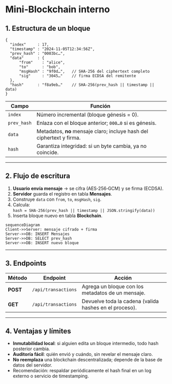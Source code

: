 
# Mini‑Blockchain interno


## 1. Estructura de un bloque

```jsonc
{
  "index"     : 17,
  "timestamp" : "2024‑11‑05T12:34:56Z",
  "prev_hash" : "0003bc…",
  "data"      : {
      "from"    : "alice",
      "to"      : "bob",
      "msgHash" : "9f0d…",   // SHA‑256 del ciphertext completo
      "sig"     : "3045…"    // firma ECDSA del remitente
  },
  "hash"      : "f8a9eb…"    // SHA‑256(prev_hash || timestamp || data)
}
```

| Campo | Función |
|-------|---------|
| `index` | Número incremental (bloque génesis = 0). |
| `prev_hash` | Enlaza con el bloque anterior; `000…0` si es génesis. |
| `data` | Metadatos, **no** mensaje claro; incluye hash del ciphertext y firma. |
| `hash` | Garantiza integridad: si un byte cambia, ya no coincide. |

---

## 2. Flujo de escritura

1. **Usuario envía mensaje** → se cifra (AES‑256‑GCM) y se firma (ECDSA).  
2. **Servidor** guarda el registro en tabla **Mensajes**.  
3. Construye `data` con `from`, `to`, `msgHash`, `sig`.  
4. Calcula:<br>
   `hash = SHA‑256(prev_hash || timestamp || JSON.stringify(data))`  
5. Inserta bloque nuevo en tabla **Blockchain**.

```mermaid
sequenceDiagram
Client->>Server: mensaje cifrado + firma
Server->>DB: INSERT Mensajes
Server->>DB: SELECT prev_hash
Server->>DB: INSERT nuevo bloque
```

---

## 3. Endpoints

| Método | Endpoint | Acción |
|--------|----------|--------|
| **POST** | `/api/transactions` | Agrega un bloque con los metadatos de un mensaje. |
| **GET**  | `/api/transactions` | Devuelve toda la cadena (valida hashes en el proceso). |

---

## 4. Ventajas y límites

* **Inmutabilidad local**: si alguien edita un bloque intermedio, todo hash posterior cambia.  
* **Auditoría fácil**: quién envió y cuándo, sin revelar el mensaje claro.  
* **No reemplaza** una blockchain descentralizada; depende de la base de datos del servidor.  
* Recomendación: respaldar periódicamente el hash final en un log externo o servicio de timestamping.